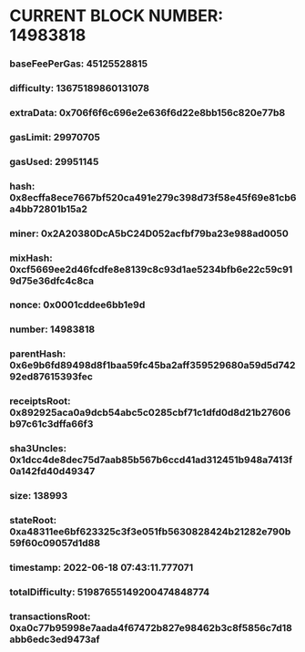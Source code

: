 # CURRENT BLOCK NUMBER: 14983818

### baseFeePerGas: 45125528815
### difficulty: 13675189860131078
### extraData: 0x706f6f6c696e2e636f6d22e8bb156c820e77b8
### gasLimit: 29970705
### gasUsed: 29951145
### hash: 0x8ecffa8ece7667bf520ca491e279c398d73f58e45f69e81cb6a4bb72801b15a2
### miner: 0x2A20380DcA5bC24D052acfbf79ba23e988ad0050
### mixHash: 0xcf5669ee2d46fcdfe8e8139c8c93d1ae5234bfb6e22c59c919d75e36dfc4c8ca
### nonce: 0x0001cddee6bb1e9d
### number: 14983818
### parentHash: 0x6e9b6fd89498d8f1baa59fc45ba2aff359529680a59d5d74292ed87615393fec
### receiptsRoot: 0x892925aca0a9dcb54abc5c0285cbf71c1dfd0d8d21b27606b97c61c3dffa66f3
### sha3Uncles: 0x1dcc4de8dec75d7aab85b567b6ccd41ad312451b948a7413f0a142fd40d49347
### size: 138993
### stateRoot: 0xa48311ee6bf623325c3f3e051fb5630828424b21282e790b59f60c09057d1d88
### timestamp: 2022-06-18 07:43:11.777071
### totalDifficulty: 51987655149200474848774
### transactionsRoot: 0xa0c77b95998e7aada4f67472b827e98462b3c8f5856c7d18abb6edc3ed9473af
